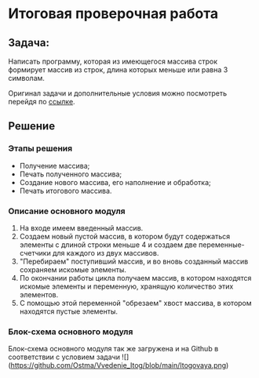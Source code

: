 # Итоговая проверочная работа


## Задача:
Написать программу, которая из имеющегося массива строк формирует массив из строк, длина которых меньше или равна 3 символам.

Оригинал задачи и дополнительные условия можно посмотреть перейдя по [ссылке](https://gbcdn.mrgcdn.ru/uploads/asset/4283449/attachment/1251e74b703108ee483caaa98787097d.png).

## Решение
### Этапы решения
* Получение массива;
* Печать полученного массива;
* Создание нового массива, его наполнение и обработка;
* Печать итогового массива.

### Описание основного модуля
1. На входе имеем введенный массив.
2. Создаем новый пустой массив, в котором будут содержаться элементы с длиной строки меньше 4 и создаем две переменные-счетчики для каждого из двух массивов.
3. "Перебираем" поступивший массив, и во вновь созданный массив сохраняем искомые элементы.
4. По окончании работы цикла получаем массив, в котором находятся искомые элементы и переменную, хранящую количество этих элементов.
5. С помощью этой переменной "обрезаем" хвост массива, в котором находятся пустые элементы.

### Блок-схема основного модуля
Блок-схема основного модуля так же загружена и на Github  в соответствии с условием задачи
![] (https://github.com/Ostma/Vvedenie_Itog/blob/main/Itogovaya.png)

